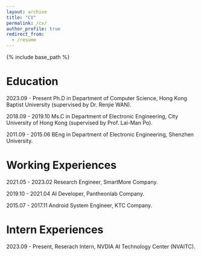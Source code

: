 ```yaml
---
layout: archive
title: "CV"
permalink: /cv/
author_profile: true
redirect_from:
  - /resume
---
```


{% include base_path %}

Education
======
2023.09 - Present Ph.D in Department of Computer Science, Hong Kong Baptist University (supervised by Dr. Renjie WAN).

2018.09 - 2019.10 Ms.C in Department of Electronic Engineering, City University of Hong Kong (supervised by Prof. Lai-Man Po).

2011.09 - 2015.06 BEng in Department of Electronic Engineering, Shenzhen University.

Working Experiences
======
2021.05 - 2023.02  Research Engineer, SmartMore Company.

2019.10 - 2021.04  AI Developer, Pantheonlab Company.

2015.07 - 2017.11  Android System Engineer, KTC Company.

Intern Experiences
======
2023.09 - Present, Reserach Intern, NVDIA AI Technology Center (NVAITC). 
